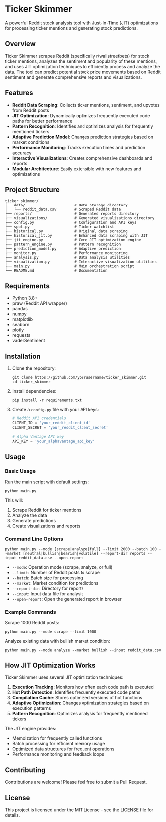 # Ticker Skimmer

A powerful Reddit stock analysis tool with Just-In-Time (JIT) optimizations for processing ticker mentions and generating stock predictions.

## Overview

Ticker Skimmer scrapes Reddit (specifically r/wallstreetbets) for stock ticker mentions, analyzes the sentiment and popularity of these mentions, and uses JIT optimization techniques to efficiently process and analyze the data. The tool can predict potential stock price movements based on Reddit sentiment and generate comprehensive reports and visualizations.

## Features

- **Reddit Data Scraping**: Collects ticker mentions, sentiment, and upvotes from Reddit posts
- **JIT Optimization**: Dynamically optimizes frequently executed code paths for better performance
- **Pattern Recognition**: Identifies and optimizes analysis for frequently mentioned tickers
- **Adaptive Prediction Model**: Changes prediction strategies based on market conditions
- **Performance Monitoring**: Tracks execution times and prediction accuracy
- **Interactive Visualizations**: Creates comprehensive dashboards and reports
- **Modular Architecture**: Easily extensible with new features and optimizations

## Project Structure

```
ticker_skimmer/
├── data/                      # Data storage directory
│   └── reddit_data.csv        # Scraped Reddit data
├── reports/                   # Generated reports directory
├── visualizations/            # Generated visualizations directory
├── config.py                  # Configuration and API keys
├── spot.py                    # Ticker watchlist
├── historical.py              # Original data scraping
├── historical_jit.py          # Enhanced data scraping with JIT
├── jit_engine.py              # Core JIT optimization engine
├── pattern_engine.py          # Pattern recognition
├── prediction_model.py        # Adaptive prediction
├── monitor.py                 # Performance monitoring
├── analysis.py                # Data analysis utilities
├── visualization.py           # Interactive visualization utilities
├── main.py                    # Main orchestration script
└── README.md                  # Documentation
```

## Requirements

- Python 3.8+
- praw (Reddit API wrapper)
- pandas
- numpy
- matplotlib
- seaborn
- plotly
- requests
- vaderSentiment

## Installation

1. Clone the repository:
   ```
   git clone https://github.com/yourusername/ticker_skimmer.git
   cd ticker_skimmer
   ```

2. Install dependencies:
   ```
   pip install -r requirements.txt
   ```

3. Create a `config.py` file with your API keys:
   ```python
   # Reddit API credentials
   CLIENT_ID = 'your_reddit_client_id'
   CLIENT_SECRET = 'your_reddit_client_secret'
   
   # Alpha Vantage API key
   API_KEY = 'your_alphavantage_api_key'
   ```

## Usage

### Basic Usage

Run the main script with default settings:

```
python main.py
```

This will:
1. Scrape Reddit for ticker mentions
2. Analyze the data
3. Generate predictions
4. Create visualizations and reports

### Command Line Options

```
python main.py --mode [scrape|analyze|full] --limit 2000 --batch 100 --market [neutral|bullish|bearish|volatile] --report-dir reports --input reddit_data.csv --open-report
```

- `--mode`: Operation mode (scrape, analyze, or full)
- `--limit`: Number of Reddit posts to scrape
- `--batch`: Batch size for processing
- `--market`: Market condition for predictions
- `--report-dir`: Directory for reports
- `--input`: Input data file for analysis
- `--open-report`: Open the generated report in browser

### Example Commands

Scrape 1000 Reddit posts:
```
python main.py --mode scrape --limit 1000
```

Analyze existing data with bullish market condition:
```
python main.py --mode analyze --market bullish --input reddit_data.csv
```

## How JIT Optimization Works

Ticker Skimmer uses several JIT optimization techniques:

1. **Execution Tracking**: Monitors how often each code path is executed
2. **Hot Path Detection**: Identifies frequently executed code paths
3. **Compilation Cache**: Stores optimized versions of hot functions
4. **Adaptive Optimization**: Changes optimization strategies based on execution patterns
5. **Pattern Recognition**: Optimizes analysis for frequently mentioned tickers

The JIT engine provides:
- Memoization for frequently called functions
- Batch processing for efficient memory usage
- Optimized data structures for frequent operations
- Performance monitoring and feedback loops

## Contributing

Contributions are welcome! Please feel free to submit a Pull Request.

## License

This project is licensed under the MIT License - see the LICENSE file for details.
